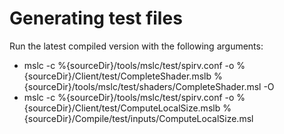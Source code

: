 # Generating test files

Run the latest compiled version with the following arguments:

* mslc -c %{sourceDir}/tools/mslc/test/spirv.conf -o %{sourceDir}/Client/test/CompleteShader.mslb %{sourceDir}/tools/mslc/test/shaders/CompleteShader.msl -O
* mslc -c %{sourceDir}/tools/mslc/test/spirv.conf -o %{sourceDir}/Client/test/ComputeLocalSize.mslb %{sourceDir}/Compile/test/inputs/ComputeLocalSize.msl
